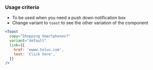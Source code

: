 ### Usage criteria

- To be used when you need a push down notification box
- Change variant to `toast` to see the other variation of the component

```jsx
<Toast
  copy="Shopping Smartphones?"
  variant="default"
  link={{
    href: 'wwww.telus.com',
    text: 'Click here',
  }}
/>
```

